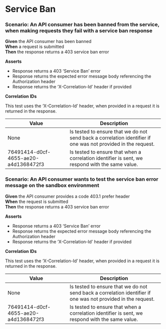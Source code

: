 # Service Ban


### Scenario: An API consumer has been banned from the service,         when making requests they fail with a service ban response

**Given** the API consumer has been banned
<br/>
**When** a request is submitted
<br/>
**Then** the response returns a 403 service ban error
<br/>

**Asserts**
- Response returns a 403 ‘Service Ban’ error
- Response returns the expected error message body referencing the Authorization header
- Response returns the ‘X-Correlation-Id’ header if provided

**Correlation IDs**

This test uses the ‘X-Correlation-Id’ header, when provided in a request it is returned in the response.

| Value                                | Description                                                                                                   |
|--------------------------------------|---------------------------------------------------------------------------------------------------------------|
| None                                 | Is tested to ensure that we do not send back a correlation identifier if one was not provided in the request. |
| 76491414-d0cf-4655-ae20-a4d1368472f3 | Is tested to ensure that when a correlation identifier is sent, we respond with the same value.               |


### Scenario: An API consumer wants to test the service ban         error message on the sandbox environment

**Given** the API consumer provides a code 403.1 prefer header
<br/>
**When** the request is submitted
<br/>
**Then** the response returns a 403 service ban error
<br/>

**Asserts**
- Response returns a 403 ‘Service Ban’ error
- Response returns the expected error message body referencing the Authorization header
- Response returns the ‘X-Correlation-Id’ header if provided

**Correlation IDs**

This test uses the ‘X-Correlation-Id’ header, when provided in a request it is returned in the response.

| Value                                | Description                                                                                                   |
|--------------------------------------|---------------------------------------------------------------------------------------------------------------|
| None                                 | Is tested to ensure that we do not send back a correlation identifier if one was not provided in the request. |
| 76491414-d0cf-4655-ae20-a4d1368472f3 | Is tested to ensure that when a correlation identifier is sent, we respond with the same value.               |
